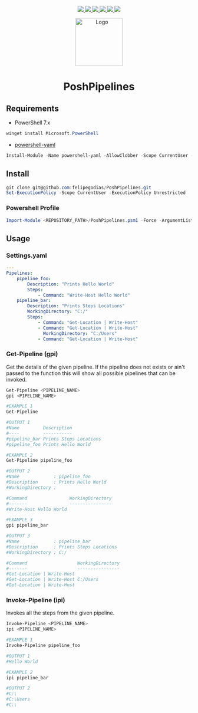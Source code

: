 <p align="center">
    <a href="https://github.com/felipegodias/PoshPipelines/graphs/contributors">
        <img src="https://img.shields.io/github/contributors/felipegodias/PoshPipelines.svg"/>
    </a>
    <a href="https://github.com/felipegodias/PoshPipelines/network/members">
        <img src="https://img.shields.io/github/forks/felipegodias/PoshPipelines.svg"/>
    </a>
    <a href="https://github.com/felipegodias/PoshPipelines/stargazers">
        <img src="https://img.shields.io/github/stars/felipegodias/PoshPipelines.svg"/>
    </a>
    <a href="https://github.com/felipegodias/PoshPipelines/issues">
        <img src="https://img.shields.io/github/issues/felipegodias/PoshPipelines.svg"/>
    </a>
    <a href="https://github.com/felipegodias/PoshPipelines/blob/master/LICENSE.txt">
        <img src="https://img.shields.io/github/license/felipegodias/PoshPipelines.svg"/>
    </a>
    <a href="https://www.linkedin.com/in/felipegodias">
        <img src="https://img.shields.io/badge/-LinkedIn-black.svg?logo=linkedin&colorB=1182c3"/>
    </a>
</p>

<div align="center">
    <img src="https://upload.wikimedia.org/wikipedia/commons/a/af/PowerShell_Core_6.0_icon.png?20180119125925" alt="Logo" width="128" height="130"/>
    <h1 align="center">PoshPipelines
</h1>
</div>

## Requirements

-   PowerShell 7.x

```powershell
winget install Microsoft.PowerShell
```

-   [powershell-yaml](https://github.com/cloudbase/powershell-yaml)

```powershell
Install-Module -Name powershell-yaml -AllowClobber -Scope CurrentUser -Force
```

## Install

```powershell
git clone git@github.com:felipegodias/PoshPipelines.git
Set-ExecutionPolicy -Scope CurrentUser -ExecutionPolicy Unrestricted
```

### Powershell Profile

```powershell
Import-Module <REPOSITORY_PATH>/PoshPipelines.psm1 -Force -ArgumentList <SETTINGS_FILE_PATH>
```

## Usage

### Settings.yaml

```yaml
---
Pipelines:
    pipeline_foo:
        Description: "Prints Hello World"
        Steps:
            - Command: "Write-Host Hello World"
    pipeline_bar:
        Description: "Prints Steps Locations"
        WorkingDirectory: "C:/"
        Steps:
            - Command: "Get-Location | Write-Host"
            - Command: "Get-Location | Write-Host"
              WorkingDirectory: "C:/Users"
            - Command: "Get-Location | Write-Host"
```

### Get-Pipeline (gpi)

Get the details of the given pipeline. If the pipeline does not exists or ain't passed to the function this will show all possible pipelines that can be invoked.

```powershell
Get-Pipeline <PIPELINE_NAME>
gpi <PIPELINE_NAME>

#EXAMPLE 1
Get-Pipeline

#OUTPUT 1
#Name         Description
#----         -----------
#pipeline_bar Prints Steps Locations
#pipeline_foo Prints Hello World

#EXAMPLE 2
Get-Pipeline pipeline_foo

#OUTPUT 2
#Name             : pipeline_foo
#Description      : Prints Hello World
#WorkingDirectory : 

#Command                WorkingDirectory
#-------                ----------------
#Write-Host Hello World

#EXAMPLE 3
gpi pipeline_bar

#OUTPUT 3
#Name             : pipeline_bar
#Description      : Prints Steps Locations
#WorkingDirectory : C:/

#Command                   WorkingDirectory
#-------                   ----------------
#Get-Location | Write-Host
#Get-Location | Write-Host C:/Users
#Get-Location | Write-Host
```

### Invoke-Pipeline (ipi)

Invokes all the steps from the given pipeline.

```powershell
Invoke-Pipeline <PIPELINE_NAME>
ipi <PIPELINE_NAME>

#EXAMPLE 1
Invoke-Pipeline pipeline_foo

#OUTPUT 1
#Hello World

#EXAMPLE 2
ipi pipeline_bar

#OUTPUT 2
#C:\
#C:\Users
#C:\
```
